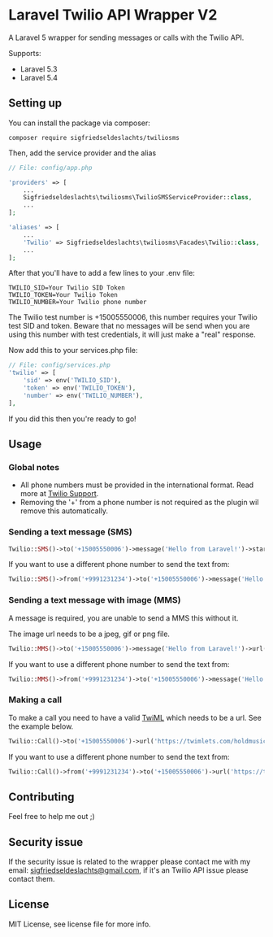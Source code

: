 # Laravel Twilio API Wrapper V2
A Laravel 5 wrapper for sending messages or calls with the Twilio API.

Supports:
- Laravel 5.3
- Laravel 5.4
## Setting up

You can install the package via composer:

```
composer require sigfriedseldeslachts/twiliosms
```

Then, add the service provider and the alias
```php
// File: config/app.php

'providers' => [
    ...
    Sigfriedseldeslachts\twiliosms\TwilioSMSServiceProvider::class,
    ...
];

'aliases' => [
    ...
    'Twilio' => Sigfriedseldeslachts\twiliosms\Facades\Twilio::class,
    ...
];
```

After that you'll have to add a few lines to your .env file:
```
TWILIO_SID=Your Twilio SID Token
TWILIO_TOKEN=Your Twilio Token
TWILIO_NUMBER=Your Twilio phone number
```

The Twilio test number is +15005550006, this number requires your Twilio test SID and token.
Beware that no messages will be send when you are using this number with test credentials,
it will just make a "real" response.

Now add this to your services.php file:
```php
// File: config/services.php
'twilio' => [
    'sid' => env('TWILIO_SID'),
    'token' => env('TWILIO_TOKEN'),
    'number' => env('TWILIO_NUMBER'),
],
```
If you did this then you're ready to go!

## Usage

### Global notes
- All phone numbers must be provided in the international format. Read more at [Twilio Support](https://support.twilio.com/hc/en-us/articles/223183008-Formatting-International-Phone-Numbers).
- Removing the '+' from a phone number is not required as the plugin wil remove this automatically.

### Sending a text message (SMS)
```php
Twilio::SMS()->to('+15005550006')->message('Hello from Laravel!')->start();
```
If you want to use a different phone number to send the text from:
```php
Twilio::SMS()->from('+9991231234')->to('+15005550006')->message('Hello from Laravel!')->start();
```

### Sending a text message with image (MMS)
A message is required, you are unable to send a MMS this without it.

The image url needs to be a jpeg, gif or png file.

```php
Twilio::MMS()->to('+15005550006')->message('Hello from Laravel!')->url('http://www.hookinfo.com/wp-content/uploads/2016/08/laravel-1.png')->start();
```
If you want to use a different phone number to send the text from:
```php
Twilio::MMS()->from('+9991231234')->to('+15005550006')->message('Hello from Laravel!')->url('http://www.hookinfo.com/wp-content/uploads/2016/08/laravel-1.png')->start();
```

### Making a call
To make a call you need to have a valid [TwiML](https://www.twilio.com/docs/api/twiml "Twilio TwML Markup") which needs to be a url. See the example below.

```php
Twilio::Call()->to('+15005550006')->url('https://twimlets.com/holdmusic?Bucket=com.twilio.music.ambient')->start();
```
If you want to use a different phone number to send the text from:
```php
Twilio::Call()->from('+9991231234')->to('+15005550006')->url('https://twimlets.com/holdmusic?Bucket=com.twilio.music.ambient')->start();
```

## Contributing
Feel free to help me out ;)

## Security issue
If the security issue is related to the wrapper please contact me with my email: sigfriedseldeslachts@gmail.com, if it's an Twilio API issue please contact them.

## License
MIT License, see license file for more info.
